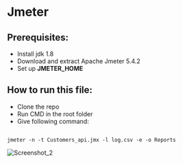 # Jmeter
## Prerequisites:
* Install jdk 1.8
* Download and extract Apache Jmeter 5.4.2
* Set up **JMETER_HOME**
## How to run this file:
* Clone the repo
* Run CMD in the root folder
* Give following command:

```

jmeter -n -t Customers_api.jmx -l log.csv -e -o Reports 

```



![Screenshot_2](https://user-images.githubusercontent.com/71173675/147208453-bc40099f-13cf-47c0-8004-9f9155d00cea.png)

